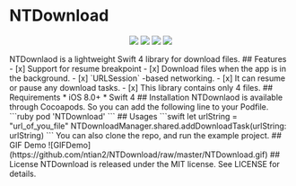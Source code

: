# NTDownload

<p align="center">
<a href="https://github.com/ntian2/NTDownload/"><img src="https://img.shields.io/cocoapods/v/NTDownload.svg?style=flat"></a>
<a href="https://raw.githubusercontent.com/ntian2/NTDownload/master/LICENSE"><img src="https://img.shields.io/cocoapods/l/NTDownload.svg?style=flat"></a>
<a href="https://github.com/ntian2/NTDownload/"><img src="https://img.shields.io/cocoapods/p/NTDownload.svg?style=flat"></a>
<a href="https://github.com/ntian2/NTDownload/"><img src="https://img.shields.io/badge/Swift-4.0%2B-orange.svg"></a>
</p>
NTDownlaod is a lightweight Swift 4 library for download files.
## Features
- [x] Support for resume breakpoint
- [x] Download files when the app is in the background.
- [x] `URLSession` -based networking.
- [x] It can resume or pause any download tasks.
- [x] This library contains only 4 files.
## Requirements
* iOS 8.0+
* Swift 4
## Installation
NTDownlaod is available through Cocoapods. So you can add the following line to your Podfile.
```ruby
pod 'NTDownload'
```
## Usages
```swift
let urlString = "url_of_you_file"
NTDownloadManager.shared.addDownloadTask(urlString: urlString)
```
You can also clone the repo, and run the example project.
## GIF Demo
![GIFDemo](https://github.com/ntian2/NTDownload/raw/master/NTDownload.gif)
## License
NTDownload is released under the MIT license. See LICENSE for details.
